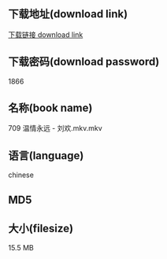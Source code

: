 ## 下载地址(download link)
[下载链接 download link](https://voluble-croquembouche-d321dc.netlify.app/?s=709+%E6%B8%A9%E6%83%85%E6%B0%B8%E8%BF%9C+-+%E5%88%98%E6%AC%A2.mkv)

## 下载密码(download password)
1866

## 名称(book name)
709 温情永远 - 刘欢.mkv.mkv

## 语言(language)
chinese

## MD5


## 大小(filesize)
15.5 MB
